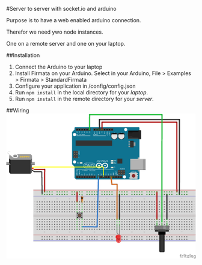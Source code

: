 #Server to server with socket.io and arduino

Purpose is to have a web enabled arduino connection.

Therefor we need ywo node instances.

One on a remote server and one on your laptop.

##Installation
1. Connect the Arduino to your laptop
1. Install Firmata on your Arduino. Select in your Arduino, File > Examples > Firmata > StandardFirmata
1. Configure your application in /config/config.json
1. Run `npm install` in the local directory for your *laptop*.
1. Run `npm install` in the remote directory for your *server*.

##Wiring
![Schema](https://raw.githubusercontent.com/theotheu/server-to-server-with-socketio-and-arduino/master/assets/schema_bb.png)
